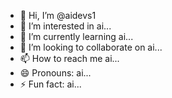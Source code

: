 - 👋 Hi, I’m @aidevs1
- 👀 I’m interested in ai...
- 🌱 I’m currently learning ai...
- 💞️ I’m looking to collaborate on ai...
- 📫 How to reach me ai...
- 😄 Pronouns: ai...
- ⚡ Fun fact: ai...

<!---
aidevs1/aidevs1 is a ✨ special ✨ repository because its `README.md` (this file) appears on your GitHub profile.
You can click the Preview link to take a look at your changes.
--->
